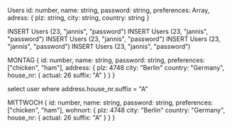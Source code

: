 

Users
id: number, name: string, password: string, preferences: Array<string>, adress: { plz: string, city: string, country: string }


INSERT Users (23, "jannis", "password") 
INSERT Users (23, "jannis", "password") 
INSERT Users (23, "jannis", "password") 
INSERT Users (23, "jannis", "password") 
INSERT Users (23, "jannis", "password") 



MONTAG
{
    id: number,
    name: string, 
    password: string,
    preferences: ["chicken", "ham"],
    address: {
        plz: 4748
        city: "Berlin"
        country: "Germany",
        house_nr: {
            actual: 26
            suffix: "A"
        }
    }
}


select user where address.house_nr.suffix = "A"



MITTWOCH
{
    id: number,
    name: string, 
    password: string,
    preferences: ["chicken", "ham"],
    wohnort: {
        plz: 4748
        city: "Berlin"
        country: "Germany",
        house_nr: {
            actual: 26
            suffix: "A"
        }
    }
}
